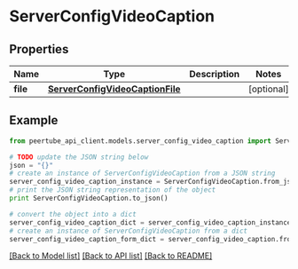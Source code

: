 # ServerConfigVideoCaption


## Properties
Name | Type | Description | Notes
------------ | ------------- | ------------- | -------------
**file** | [**ServerConfigVideoCaptionFile**](ServerConfigVideoCaptionFile.md) |  | [optional] 

## Example

```python
from peertube_api_client.models.server_config_video_caption import ServerConfigVideoCaption

# TODO update the JSON string below
json = "{}"
# create an instance of ServerConfigVideoCaption from a JSON string
server_config_video_caption_instance = ServerConfigVideoCaption.from_json(json)
# print the JSON string representation of the object
print ServerConfigVideoCaption.to_json()

# convert the object into a dict
server_config_video_caption_dict = server_config_video_caption_instance.to_dict()
# create an instance of ServerConfigVideoCaption from a dict
server_config_video_caption_form_dict = server_config_video_caption.from_dict(server_config_video_caption_dict)
```
[[Back to Model list]](../README.md#documentation-for-models) [[Back to API list]](../README.md#documentation-for-api-endpoints) [[Back to README]](../README.md)


